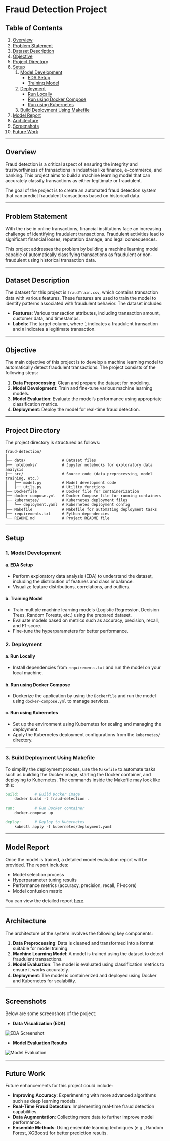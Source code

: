 # Fraud Detection Project

## Table of Contents
1. [Overview](#overview)
2. [Problem Statement](#problem-statement)
3. [Dataset Description](#dataset-description)
4. [Objective](#objective)
5. [Project Directory](#project-directory)
6. [Setup](#setup)
    1. [Model Development](#model-development)
        - [EDA Setup](#eda-setup)
        - [Training Model](#training-model)
    2. [Deployment](#deployment)
        - [Run Locally](#run-locally)
        - [Run using Docker Compose](#run-using-docker-compose)
        - [Run using Kubernetes](#run-using-kubernetes)
    3. [Build Deployment Using Makefile](#build-deployment-using-makefile)
7. [Model Report](#model-report)
8. [Architecture](#architecture)
9. [Screenshots](#screenshots)
10. [Future Work](#future-work)

---

## Overview

Fraud detection is a critical aspect of ensuring the integrity and trustworthiness of transactions in industries like finance, e-commerce, and banking. This project aims to build a machine learning model that can accurately classify transactions as either legitimate or fraudulent.

The goal of the project is to create an automated fraud detection system that can predict fraudulent transactions based on historical data.

---

## Problem Statement

With the rise in online transactions, financial institutions face an increasing challenge of identifying fraudulent transactions. Fraudulent activities lead to significant financial losses, reputation damage, and legal consequences.

This project addresses the problem by building a machine learning model capable of automatically classifying transactions as fraudulent or non-fraudulent using historical transaction data.

---

## Dataset Description

The dataset for this project is `fraudTrain.csv`, which contains transaction data with various features. These features are used to train the model to identify patterns associated with fraudulent behavior. The dataset includes:

- **Features**: Various transaction attributes, including transaction amount, customer data, and timestamps.
- **Labels**: The target column, where `1` indicates a fraudulent transaction and `0` indicates a legitimate transaction.

---

## Objective

The main objective of this project is to develop a machine learning model to automatically detect fraudulent transactions. The project consists of the following steps:

1. **Data Preprocessing**: Clean and prepare the dataset for modeling.
2. **Model Development**: Train and fine-tune various machine learning models.
3. **Model Evaluation**: Evaluate the model’s performance using appropriate classification metrics.
4. **Deployment**: Deploy the model for real-time fraud detection.

---

## Project Directory

The project directory is structured as follows:

```
fraud-detection/
│
├── data/                # Dataset files
├── notebooks/           # Jupyter notebooks for exploratory data analysis
├── src/                 # Source code (data preprocessing, model training, etc.)
│   ├── model.py         # Model development code
│   ├── utils.py         # Utility functions
├── Dockerfile           # Docker file for containerization
├── docker-compose.yml   # Docker Compose file for running containers
├── kubernetes/          # Kubernetes deployment files
│   └── deployment.yaml  # Kubernetes deployment config
├── Makefile             # Makefile for automating deployment tasks
├── requirements.txt     # Python dependencies
└── README.md            # Project README file
```

---

## Setup

### 1. Model Development

#### a. EDA Setup
- Perform exploratory data analysis (EDA) to understand the dataset, including the distribution of features and class imbalance.
- Visualize feature distributions, correlations, and outliers.
  
#### b. Training Model
- Train multiple machine learning models (Logistic Regression, Decision Trees, Random Forests, etc.) using the prepared dataset.
- Evaluate models based on metrics such as accuracy, precision, recall, and F1-score.
- Fine-tune the hyperparameters for better performance.

### 2. Deployment

#### a. Run Locally
- Install dependencies from `requirements.txt` and run the model on your local machine.
  
#### b. Run using Docker Compose
- Dockerize the application by using the `Dockerfile` and run the model using `docker-compose.yml` to manage services.

#### c. Run using Kubernetes
- Set up the environment using Kubernetes for scaling and managing the deployment.
- Apply the Kubernetes deployment configurations from the `kubernetes/` directory.

---
### 3. Build Deployment Using Makefile

To simplify the deployment process, use the `Makefile` to automate tasks such as building the Docker image, starting the Docker container, and deploying to Kubernetes. The commands inside the Makefile may look like this:

```makefile
build:       # Build Docker image
    docker build -t fraud-detection .

run:         # Run Docker container
    docker-compose up

deploy:      # Deploy to Kubernetes
    kubectl apply -f kubernetes/deployment.yaml
```

---

## Model Report

Once the model is trained, a detailed model evaluation report will be provided. The report includes:

- Model selection process
- Hyperparameter tuning results
- Performance metrics (accuracy, precision, recall, F1-score)
- Model confusion matrix

You can view the detailed report [here](./model_report.pdf).

---

## Architecture

The architecture of the system involves the following key components:

1. **Data Preprocessing**: Data is cleaned and transformed into a format suitable for model training.
2. **Machine Learning Model**: A model is trained using the dataset to detect fraudulent transactions.
3. **Model Evaluation**: The model is evaluated using classification metrics to ensure it works accurately.
4. **Deployment**: The model is containerized and deployed using Docker and Kubernetes for scalability.

---

## Screenshots

Below are some screenshots of the project:

- **Data Visualization (EDA)**

![EDA Screenshot](./screenshots/eda.png)

- **Model Evaluation Results**

![Model Evaluation](./screenshots/model_results.png)

---

## Future Work

Future enhancements for this project could include:

- **Improving Accuracy**: Experimenting with more advanced algorithms such as deep learning models.
- **Real-Time Fraud Detection**: Implementing real-time fraud detection capabilities.
- **Data Augmentation**: Collecting more data to further improve model performance.
- **Ensemble Methods**: Using ensemble learning techniques (e.g., Random Forest, XGBoost) for better prediction results.
